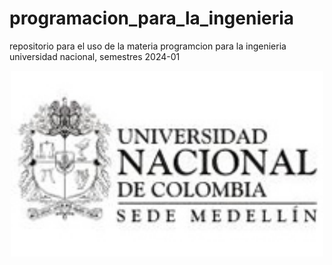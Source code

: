 # programacion_para_la_ingenieria
repositorio para el uso de la materia programcion para la ingenieria universidad nacional, semestres 2024-01
<p align="center" width="300">
   <img align="center" width="500" src=https://github.com/straeker18/programacion_para_la_ingenieria/blob/42454e0e21dc7b3ffa0aadca3483f642dcc05b84/logo-unalmed.jpg/>
